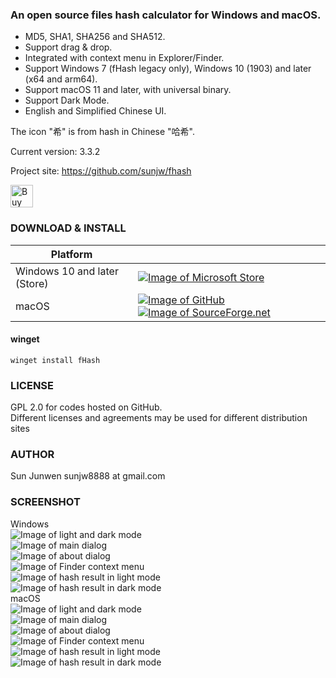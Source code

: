 ### An open source files hash calculator for Windows and macOS.
 * MD5, SHA1, SHA256 and SHA512.
 * Support drag & drop.
 * Integrated with context menu in Explorer/Finder.
 * Support Windows 7 (fHash legacy only), Windows 10 (1903) and later (x64 and arm64).
 * Support macOS 11 and later, with universal binary.
 * Support Dark Mode.
 * English and Simplified Chinese UI.

The icon "希" is from hash in Chinese "哈希".   
   
Current version: 3.3.2

Project site: https://github.com/sunjw/fhash

<a href="https://ko-fi.com/Y8Y72L3FZ"><img src="https://cdn.ko-fi.com/cdn/kofi4.png?v=2" alt="Buy Me a Coffee at ko-fi.com" height="36"></a>

### DOWNLOAD & INSTALL
| Platform ||
| --- | --- |
| Windows 10 and later (Store) | [![Image of Microsoft Store](https://raw.githubusercontent.com/sunjw/fhash/master/assets/Microsoft_English_L.png)](https://www.microsoft.com/store/apps/9P4CLCRV93DQ) |
| macOS | [![Image of GitHub](https://raw.githubusercontent.com/sunjw/fhash/master/assets/GitHub_Logo_White.png)](https://github.com/sunjw/fhash/releases/tag/3.3.2) [![Image of SourceForge.net](https://raw.githubusercontent.com/sunjw/fhash/master/assets/sflogo.png)](https://sourceforge.net/projects/fhash/files/3.3.2/macOS/) |

#### winget
```
winget install fHash
```

### LICENSE
GPL 2.0 for codes hosted on GitHub.   
Different licenses and agreements may be used for different distribution sites

### AUTHOR
Sun Junwen sunjw8888 at gmail.com

### SCREENSHOT
Windows   
![Image of light and dark mode](https://raw.githubusercontent.com/sunjw/fhash/master/assets/win_uwp_calc_proc_light_cut_fusion.jpg)   
![Image of main dialog](https://raw.githubusercontent.com/sunjw/fhash/master/assets/win_uwp_start_light_cut.jpg)   
![Image of about dialog](https://raw.githubusercontent.com/sunjw/fhash/master/assets/win_uwp_about_dark_cut.jpg)   
![Image of Finder context menu](https://raw.githubusercontent.com/sunjw/fhash/master/assets/win_uwp_context_menu_light_cut.png)   
![Image of hash result in light mode](https://raw.githubusercontent.com/sunjw/fhash/master/assets/win_uwp_calc_done_light_cut.jpg)   
![Image of hash result in dark mode](https://raw.githubusercontent.com/sunjw/fhash/master/assets/win_uwp_calc_context_dark_cut.jpg)   
macOS   
![Image of light and dark mode](https://raw.githubusercontent.com/sunjw/fhash/master/assets/mac_bigsur_progress_joint.png)   
![Image of main dialog](https://raw.githubusercontent.com/sunjw/fhash/master/assets/mac_bigsur_start.png)   
![Image of about dialog](https://raw.githubusercontent.com/sunjw/fhash/master/assets/mac_bigsur_about_dark.png)   
![Image of Finder context menu](https://raw.githubusercontent.com/sunjw/fhash/master/assets/mac_bigsur_context_menu.png)   
![Image of hash result in light mode](https://raw.githubusercontent.com/sunjw/fhash/master/assets/mac_bigsur_result.png)   
![Image of hash result in dark mode](https://raw.githubusercontent.com/sunjw/fhash/master/assets/mac_bigsur_result_dark.png)   
